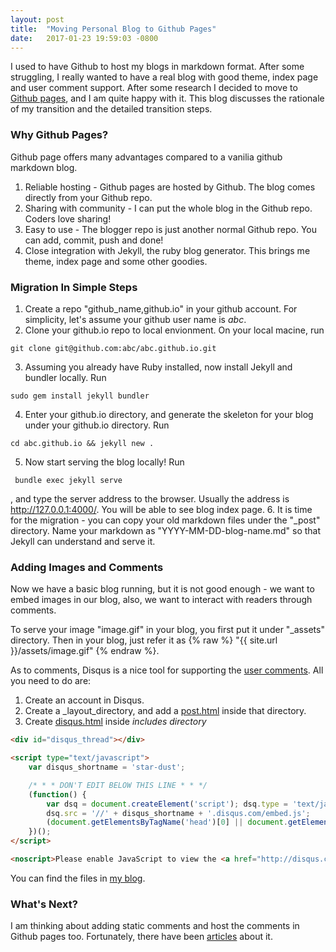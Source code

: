```yaml
---
layout: post
title:  "Moving Personal Blog to Github Pages"
date:   2017-01-23 19:59:03 -0800
---
```

I used to have Github to host my blogs in markdown format. After some struggling, I really wanted to have a real blog with good theme, index page and user comment support. After some research I decided to move to [Github pages](https://pages.github.com/), and I am quite happy with it. This blog discusses the rationale of my transition and the detailed transition steps.

### Why Github Pages?
Github page offers many advantages compared to a vanilia github markdown blog.

1. Reliable hosting - Github pages are hosted by Github. The blog comes directly from your Github repo.
2. Sharing with community - I can put the whole blog in the Github repo. Coders love sharing!
3. Easy to use - The blogger repo is just another normal Github repo. You can add, commit, push and done!
4. Close integration with Jekyll, the ruby blog generator. This brings me theme, index page and some other goodies.

### Migration In Simple Steps
1. Create a repo "github_name,github.io" in your github account. For simplicity, let's assume your github user name is *abc*.
2. Clone your github.io repo to local envionment. On your local macine, run
```
git clone git@github.com:abc/abc.github.io.git
```
3. Assuming you already have Ruby installed, now install Jekyll and bundler locally. Run
```
sudo gem install jekyll bundler
```
4. Enter your github.io directory, and generate the skeleton for your blog under your github.io directory. Run
```
cd abc.github.io && jekyll new .
```
5. Now start serving the blog locally!  Run
```
 bundle exec jekyll serve
```
, and type the server address to the browser.  Usually the address is http://127.0.0.1:4000/. You will be able to see blog index page.
6. It is time for the migration - you can copy your old markdown files under the "_post" directory. Name your markdown as "YYYY-MM-DD-blog-name.md" so that Jekyll can understand and serve it.

### Adding Images and Comments
Now we have a basic blog running, but it is not good enough - we want to embed images in our blog, also, we want to interact with readers through comments.

To serve your image "image.gif" in your blog, you first put it under "_assets" directory. Then in your blog, just refer it as {% raw %} "{{ site.url }}/assets/image.gif" {% endraw %}.

As to comments, Disqus is a nice tool for supporting the [user comments](http://stackoverflow.com/a/22201969). All you need to do are:

1. Create an account in Disqus.
2. Create a _layout_directory, and add a [post.html](https://github.com/wang-ye/wang-ye.github.io/blob/master/_layouts/post.html) inside that directory.
3. Create [disqus.html](https://github.com/wang-ye/wang-ye.github.io/blob/master/_includes/disqus.html) inside _includes directory_

```html
<div id="disqus_thread"></div>

<script type="text/javascript">
    var disqus_shortname = 'star-dust';

    /* * * DON'T EDIT BELOW THIS LINE * * */
    (function() {
        var dsq = document.createElement('script'); dsq.type = 'text/javascript'; dsq.async = true;
        dsq.src = '//' + disqus_shortname + '.disqus.com/embed.js';
        (document.getElementsByTagName('head')[0] || document.getElementsByTagName('body')[0]).appendChild(dsq);
    })();
</script>

<noscript>Please enable JavaScript to view the <a href="http://disqus.com/?ref_noscript">comments powered by Disqus.</a></noscript>2
```

You can find the files in [my blog](https://wang-ye.github.io/).

### What's Next?
I am thinking about adding static comments and host the comments in Github pages too. Fortunately, there have been [articles](https://github.com/mpalmer/jekyll-static-comments) about it.
